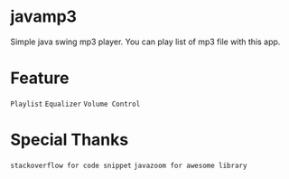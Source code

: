 # javamp3
Simple java swing mp3 player. You can play list of mp3 file with this app.

# Feature
`Playlist`
`Equalizer`
`Volume Control`

# Special Thanks
`stackoverflow for code snippet`
`javazoom for awesome library`
